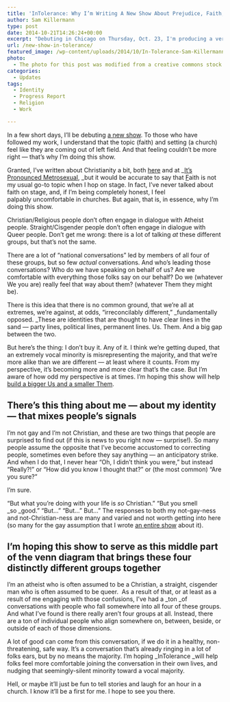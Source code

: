 ```yaml
---
title: 'InTolerance: Why I’m Writing A New Show About Prejudice, Faith, and Identity'
author: Sam Killermann
type: post
date: 2014-10-21T14:26:24+00:00
excerpt: "Debuting in Chicago on Thursday, Oct. 23, I'm producing a very-new new show that's open to the public."
url: /new-show-in-tolerance/
featured_image: /wp-content/uploads/2014/10/In-Tolerance-Sam-Killermann-Show.png
photo:
  - The photo for this post was modified from a creative commons stock image.
categories:
  - Updates
tags:
  - Identity
  - Progress Report
  - Religion
  - Work

---
```

In a few short days, I&#8217;ll be debuting <a href="http://tolerance.in" target="_blank">a new show</a>. To those who have followed my work, I understand that the topic (faith) and setting (a church) feel like they are coming out of left field. And that feeling couldn&#8217;t be more right &#8212; that&#8217;s why I&#8217;m doing this show.

Granted, I&#8217;ve written about Christianity a bit, both <a href="http://samkillermann.wpengine.com/i-dont-believe-in-god/" target="_blank">here</a> and at _<a href="http://itspronouncedmetrosexual.com/tag/christianity/" target="_blank">It&#8217;s Pronounced Metrosexual</a>, _but it would be accurate to say that <span style="text-decoration: underline;">F</span>aith is not my usual go-to topic when I hop on stage. In fact, I&#8217;ve never talked about faith on stage, and, if I&#8217;m being completely honest, I feel palpably uncomfortable in churches. But again, that is, in essence, why I&#8217;m doing this show.

Christian/Religious people don&#8217;t often engage in dialogue with Atheist people. Straight/Cisgender people don&#8217;t often engage in dialogue with Queer people. Don&#8217;t get me wrong: there is a lot of talking _at_ these different groups, but that&#8217;s not the same.

There are a lot of &#8220;national conversations&#8221; led by members of all four of these groups, but so few _actual_ conversations. And who&#8217;s leading those conversations? Who do we have speaking on behalf of us? Are we comfortable with everything those folks say on our behalf? Do we (whatever We you are) really feel that way about them? (whatever Them they might be).

There is this idea that there is no common ground, that we&#8217;re all at extremes, we&#8217;re against, at odds, &#8220;irreconcilably different,&#8221; _fundamentally opposed. _These are identities that are thought to have clear lines in the sand &#8212; party lines, political lines, permanent lines. Us. Them. And a big gap between the two.

But here&#8217;s the thing: I don&#8217;t buy it. Any of it. I think we&#8217;re getting duped, that an extremely vocal minority is misrepresenting the majority, and that we&#8217;re more alike than we are different &#8212; at least where it counts. From my perspective, it&#8217;s becoming more and more clear that&#8217;s the case. But I&#8217;m aware of how odd my perspective is at times. I&#8217;m hoping this show will help <a title="Making a Bigger “Us” and a Smaller “Them”" href="http://samkillermann.wpengine.com/us-vs-them/" target="_blank">build a bigger Us and a smaller Them</a>.

## There&#8217;s this thing about me &#8212; about my identity &#8212; that mixes people&#8217;s signals

I&#8217;m not gay and I&#8217;m not Christian, and these are two things that people are surprised to find out (if this is news to you right now &#8212; surprise!). So many people assume the opposite that I&#8217;ve become accustomed to correcting people, sometimes even before they say anything &#8212; an anticipatory strike. And when I do that, I never hear &#8220;Oh, I didn&#8217;t think you were,&#8221; but instead &#8220;Really?!&#8221; or &#8220;How did you know I thought that?&#8221; or (the most common) &#8220;Are you sure?&#8221;

I&#8217;m sure.

&#8220;But what you&#8217;re doing with your life is _so_ Christian.&#8221; &#8220;But you smell _so _good.&#8221; &#8220;But&#8230;&#8221; &#8220;But&#8230;&#8221; But&#8230;&#8221; The responses to both my not-gay-ness and not-Christian-ness are many and varied and not worth getting into here (so many for the gay assumption that I wrote <a href="http://metrosam.com" target="_blank">an entire show</a> about it).

## I&#8217;m hoping this show to serve as this middle part of the venn diagram that brings these four distinctly different groups together

I&#8217;m an atheist who is often assumed to be a Christian, a straight, cisgender man who is often assumed to be queer.  As a result of that, or at least as a result of me engaging with those confusions, I&#8217;ve had a _ton _of conversations with people who fall somewhere into all four of these groups. And what I&#8217;ve found is there really aren&#8217;t four groups at all. Instead, there are a ton of individual people who align somewhere on, between, beside, or outside of each of those dimensions.

A lot of good can come from this conversation, if we do it in a healthy, non-threatening, safe way. It&#8217;s a conversation that&#8217;s already ringing in a lot of folks ears, but by no means the majority. I&#8217;m hoping _InTolerance _will help folks feel more comfortable joining the conversation in their own lives, and nudging that seemingly-silent minority toward a vocal majority.

Hell, or maybe it&#8217;ll just be fun to tell stories and laugh for an hour in a church. I know it&#8217;ll be a first for me. I hope to see you there.